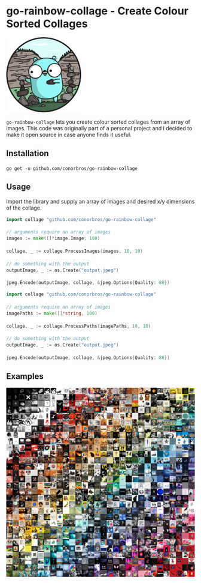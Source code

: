 # go-rainbow-collage - Create Colour Sorted Collages

<img src="images/GOPHER_ROCKS.png" width="200">

`go-rainbow-collage` lets you create colour sorted collages from an array of images. This code was originally part of a personal project and I decided to make it open source in case anyone finds it useful.

## Installation

`go get -u github.com/conorbros/go-rainbow-collage`

## Usage

Import the library and supply an array of images and desired x/y dimensions of the collage.

```Go
import collage "github.com/conorbros/go-rainbow-collage"

// arguments require an array of images
images := make([]*image.Image, 100)

collage, _ := collage.ProcessImages(images, 10, 10)

// do something with the output
outputImage, _ := os.Create("output.jpeg")

jpeg.Encode(outputImage, collage, &jpeg.Options{Quality: 80})

```

```Go
import collage "github.com/conorbros/go-rainbow-collage"

// arguments require an array of images
imagePaths := make([]*string, 100)

collage, _ := collage.ProcessPaths(imagePaths, 10, 10)

// do something with the output
outputImage, _ := os.Create("output.jpeg")

jpeg.Encode(outputImage, collage, &jpeg.Options{Quality: 80})
```

## Examples

<img src="images/30x30-test.jpeg" width="600">
